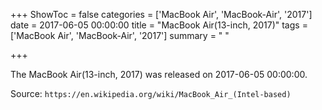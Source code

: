 +++
ShowToc = false
categories = ['MacBook Air', 'MacBook-Air', '2017']
date = 2017-06-05 00:00:00
title = "MacBook Air(13-inch, 2017)"
tags = ['MacBook Air', 'MacBook-Air', '2017']
summary = " "

+++

The MacBook Air(13-inch, 2017) was released on 2017-06-05 00:00:00.

Source: `https://en.wikipedia.org/wiki/MacBook_Air_(Intel-based)`


